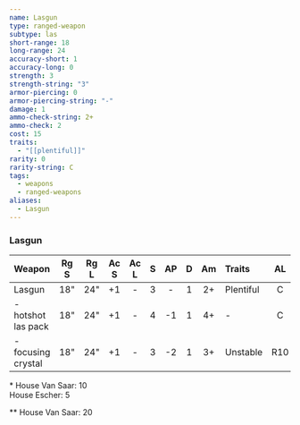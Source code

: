 ```yaml
---
name: Lasgun
type: ranged-weapon
subtype: las
short-range: 18
long-range: 24
accuracy-short: 1
accuracy-long: 0
strength: 3
strength-string: "3"
armor-piercing: 0
armor-piercing-string: "-"
damage: 1
ammo-check-string: 2+
ammo-check: 2
cost: 15
traits:
  - "[[plentiful]]"
rarity: 0
rarity-string: C
tags:
  - weapons
  - ranged-weapons
aliases:
  - Lasgun
---
```


### Lasgun

| Weapon             | Rg S | Rg L | Ac S | Ac L |  S  | AP  |  D  | Am  | Traits                                                         | AL  |  Cost   |
| :----------------- | :--: | :--: | :--: | :--: | :-: | :-: | :-: | :-: | :------------------------------------------------------------- | :-: | :-----: |
| Lasgun             | 18"  | 24"  |  +1  |  -   |  3  |  -  |  1  | 2+  | <Tooltip type="traits" content="plentiful">Plentiful</Tooltip> |  C  |  15\*   |
| - hotshot las pack | 18"  | 24"  |  +1  |  -   |  4  | -1  |  1  | 4+  | -                                                              |  C  |   +20   |
| - focusing crystal | 18"  | 24"  |  +1  |  -   |  3  | -2  |  1  | 3+  | <Tooltip type="traits" content="unstable">Unstable</Tooltip>   | R10 | +30\*\* |

\* House Van Saar: 10  
House Escher: 5

\*\* House Van Saar: 20
